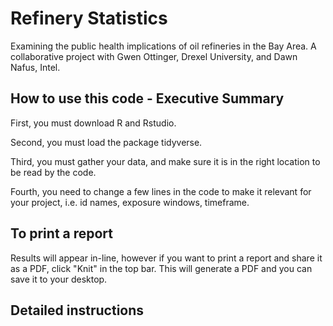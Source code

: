 # Refinery Statistics
Examining the public health implications of oil refineries in the Bay Area. A collaborative project with Gwen Ottinger, Drexel University, and Dawn Nafus, Intel.

## How to use this code - Executive Summary
First, you must download R and Rstudio.

Second, you must load the package tidyverse.

Third, you must gather your data, and make sure it is in the right location to be read by the code.

Fourth, you need to change a few lines in the code to make it relevant for your project, i.e. id names, exposure windows, timeframe.

## To print a report
Results will appear in-line, however if you want to print a report and share it as a PDF, click "Knit" in the top bar. This will generate a PDF and you can save it to your desktop.

## Detailed instructions
